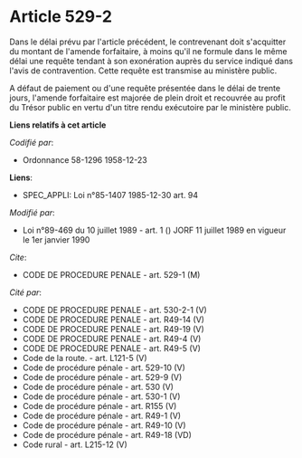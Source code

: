 # Article 529-2

Dans le délai prévu par l'article précédent, le contrevenant doit s'acquitter du montant de l'amende forfaitaire, à moins
qu'il ne formule dans le même délai une requête tendant à son exonération auprès du service indiqué dans l'avis de
contravention. Cette requête est transmise au ministère public.

A défaut de paiement ou d'une requête présentée dans le délai de trente jours, l'amende forfaitaire est majorée de plein
droit et recouvrée au profit du Trésor public en vertu d'un titre rendu exécutoire par le ministère public.

**Liens relatifs à cet article**

_Codifié par_:

  - Ordonnance 58-1296 1958-12-23

**Liens**:

  - SPEC_APPLI: Loi n°85-1407 1985-12-30 art. 94

_Modifié par_:

  - Loi n°89-469 du 10 juillet 1989 - art. 1 () JORF 11 juillet 1989 en vigueur le 1er janvier 1990

_Cite_:

  - CODE DE PROCEDURE PENALE - art. 529-1 (M)

_Cité par_:

  - CODE DE PROCEDURE PENALE - art. 530-2-1 (V)
  - CODE DE PROCEDURE PENALE - art. R49-14 (V)
  - CODE DE PROCEDURE PENALE - art. R49-19 (V)
  - CODE DE PROCEDURE PENALE - art. R49-4 (V)
  - CODE DE PROCEDURE PENALE - art. R49-5 (V)
  - Code de la route. - art. L121-5 (V)
  - Code de procédure pénale - art. 529-10 (V)
  - Code de procédure pénale - art. 529-9 (V)
  - Code de procédure pénale - art. 530 (V)
  - Code de procédure pénale - art. 530-1 (V)
  - Code de procédure pénale - art. R155 (V)
  - Code de procédure pénale - art. R49-1 (V)
  - Code de procédure pénale - art. R49-10 (V)
  - Code de procédure pénale - art. R49-18 (VD)
  - Code rural - art. L215-12 (V)
